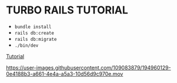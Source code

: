 # TURBO RAILS TUTORIAL

* `bundle install`
* `rails db:create`
* `rails db:migrate`
* `./bin/dev`

[Tutorial](https://www.hotrails.dev/turbo-rails)

https://user-images.githubusercontent.com/109083879/194960129-0e4188b3-a661-4e4a-a5a3-10d56d9c970e.mov



